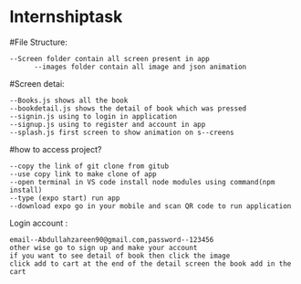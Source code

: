 # Internshiptask

#File Structure:
           
	--Screen folder contain all screen present in app
          --images folder contain all image and json animation 

#Screen detai:

	--Books.js shows all the book 
	--bookdetail.js shows the detail of book which was pressed 
	--signin.js using to login in application
	--signup.js using to register and account in app
	--splash.js first screen to show animation on s--creens
	

#how to access project?

	--copy the link of git clone from gitub
	--use copy link to make clone of app 
	--open terminal in VS code install node modules using command(npm install)
	--type (expo start) run app
	--download expo go in your mobile and scan QR code to run application 


Login account :
	
	email--Abdullahzareen90@gmail.com,password--123456 
	other wise go to sign up and make your account 
	if you want to see detail of book then click the image 
	click add to cart at the end of the detail screen the book add in the cart 
	

     
